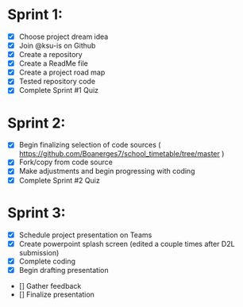 # Sprint 1:
- [x] Choose project dream idea
- [x] Join @ksu-is on Github
- [x] Create a repository
- [x] Create a ReadMe file
- [x] Create a project road map
- [x] Tested repository code
- [x] Complete Sprint #1 Quiz
# Sprint 2: 
- [x] Begin finalizing selection of code sources ( https://github.com/Boanerges7/school_timetable/tree/master )
- [x] Fork/copy from code source
- [x] Make adjustments and begin progressing with coding
- [x] Complete Sprint #2 Quiz
# Sprint 3:
- [x] Schedule project presentation on Teams
- [x] Create powerpoint splash screen (edited a couple times after D2L submission)
- [x] Complete coding
- [x] Begin drafting presentation
- [] Gather feedback
- [] Finalize presentation
